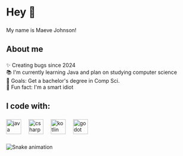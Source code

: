 <h1 align="left">Hey 👋</h1>

###

<p align="left">My name is Maeve Johnson!</p>

###

<h2 align="left">About me</h2>

###

<p align="left">✨ Creating bugs since 2024<br>📚 I'm currently learning Java and plan on studying computer science<br>🎯 Goals: Get a bachelor's degree in Comp Sci.<br>🎲 Fun fact: I'm a smart idiot</p>

###

<h2 align="left">I code with: </h2>

###

<div align="left">
  <img src="https://cdn.jsdelivr.net/gh/devicons/devicon/icons/java/java-original.svg" height="40" alt="java logo"  />
  <img width="12" />
  <img src="https://cdn.jsdelivr.net/gh/devicons/devicon/icons/csharp/csharp-original.svg" height="40" alt="csharp logo"  />
  <img width="12" />
  <img src="https://cdn.jsdelivr.net/gh/devicons/devicon/icons/kotlin/kotlin-original.svg" height="40" alt="kotlin logo"  />
  <img width="12" />
  <img src="https://cdn.jsdelivr.net/gh/devicons/devicon/icons/godot/godot-original.svg" height="40" alt="godot logo"  />
</div>

###

<img src="https://raw.githubusercontent.com/mjohnson0630/mjohnson0630/output/snake.svg" alt="Snake animation" />

###
